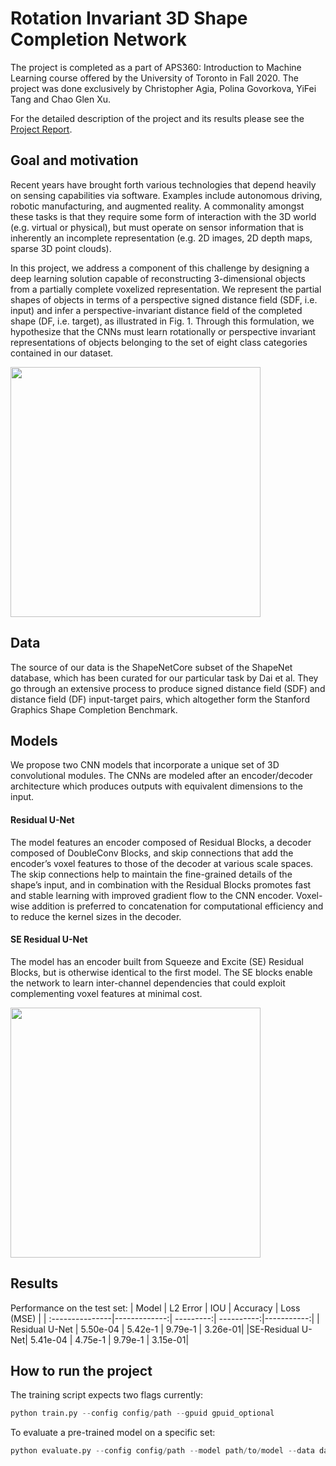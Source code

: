 # Rotation Invariant 3D Shape Completion Network
The project is completed as a part of APS360: Introduction to Machine Learning course offered by the University of Toronto in Fall 2020. The project was done exclusively by Christopher Agia, Polina Govorkova, YiFei Tang and Chao Glen Xu.


For the detailed description of the project and its results please see the [Project Report](https://github.com/ChaoGlenXu/Python-machine-learning-project-rotational3DCNN/blob/main/project_description_and_results/ProjectReport.pdf).

## Goal and motivation
Recent years have brought forth various technologies that depend heavily on sensing capabilities via software. Examples include autonomous driving, robotic manufacturing, and augmented reality. A commonality amongst these tasks is that they require some form of interaction with the 3D world (e.g. virtual or physical), but must operate on sensor information that is inherently an incomplete representation (e.g. 2D images, 2D depth maps, sparse 3D point clouds). 

In this project, we address a component of this challenge by designing a deep learning solution capable of reconstructing 3-dimensional objects from a partially complete voxelized representation. We represent the partial shapes of objects in terms of a perspective signed distance field (SDF, i.e. input) and infer a perspective-invariant distance field of the completed shape (DF, i.e. target), as illustrated in Fig. 1. Through this formulation, we hypothesize that the CNNs must learn rotationally or perspective invariant representations of objects belonging to the set of eight class categories contained in our dataset. 

<img src="https://github.com/agiachris/rotational3DCNN/blob/main/project_description_and_results/proposal_overview.png" height="400" />

## Data
The source of our data is the ShapeNetCore subset of the ShapeNet database, which has been curated for our particular task by Dai et al. They go through an extensive process to produce signed distance field (SDF) and distance field (DF) input-target pairs, which altogether form the Stanford Graphics Shape Completion Benchmark.

## Models
We propose two CNN models that incorporate a unique set of 3D convolutional modules. The CNNs are modeled after an encoder/decoder architecture which produces outputs with equivalent dimensions to the input. 
#### Residual U-Net 
The model features an encoder composed of Residual Blocks, a decoder composed of DoubleConv Blocks, and skip connections that add the encoder’s voxel features to those of the decoder at various scale spaces. The skip connections help to maintain the fine-grained details of the shape’s input, and in combination with the Residual Blocks promotes fast and stable learning with improved gradient flow to the CNN encoder. Voxel-wise addition is preferred to concatenation for computational efficiency and to reduce the kernel sizes in the decoder. 
#### SE Residual U-Net
The model has an encoder built from Squeeze and Excite (SE) Residual Blocks, but is otherwise identical to the first model. The SE blocks enable the network to learn inter-channel dependencies that could exploit complementing voxel features at minimal cost.

<img src="https://github.com/agiachris/rotational3DCNN/blob/main/project_description_and_results/proposal_system.png" height="400" />

## Results
Performance on the test set:
| Model           | L2 Error     | IOU       | Accuracy   | Loss (MSE) |
| :---------------|-------------:| ---------:| ----------:|-----------:|
| Residual U-Net  |     5.50e-04 |   5.42e-1 |    9.79e-1 |    3.26e-01|
|SE-Residual U-Net|   5.41e-04   |   4.75e-1 |    9.79e-1 |    3.15e-01|


## How to run the project

The training script expects two flags currently:
```python
python train.py --config config/path --gpuid gpuid_optional 
```

To evaluate a pre-trained model on a specific set:
```python
python evaluate.py --config config/path --model path/to/model --data data_split --gpuid gpuid_optional
```
